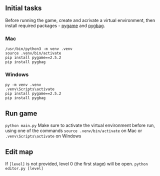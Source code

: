 ## Initial tasks
Before running the game, create and acrivate a virtual environment, then install
required packages - [pygame](https://www.pygame.org/) and [pygbag](https://pypi.org/project/pygbag/). 

### Mac
```
/usr/bin/python3 -m venv .venv
source .venv/bin/activate
pip install pygame==2.5.2 
pip install pygbag
```

### Windows
```
py -m venv .venv
.venv\Scripts\activate
pip install pygame==2.5.2 
pip install pygbag
```

## Run game
```python main.py``` 
Make sure to activate the virtual environment before run, using one of the commands ```source .venv/bin/activate``` on Mac or ```.venv\Scripts\activate``` on Windows

## Edit map
If ```[level]``` is not provided, level 0 (the first stage) will be open. 
```python editor.py [level]```